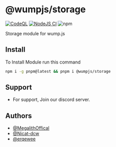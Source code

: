 # @wumpjs/storage
[![CodeQL](https://github.com/wumpjs/storage/actions/workflows/codeql.yml/badge.svg)](https://github.com/wumpjs/storage/actions/workflows/codeql.yml)
[![NodeJS CI](https://github.com/wumpjs/storage/actions/workflows/node.js.yml/badge.svg)](https://github.com/wumpjs/storage/actions/workflows/node.js.yml)
![npm](https://github.com/wumpjs/storage/actions/workflows/npm-github.yml/badge.svg)

Storage module for wump.js

## Install

To Install Module run this command

```bash
npm i -g pnpm@latest && pnpm i @wumpjs/storage
```

## Support

- For support, Join our discord server.

## Authors

- [@MegalithOffical](https://www.github.com/MegalithOffical)
- [@Nicat-dcw](https://www.github.com/Nicat-dcw)
- [@erqewee](https://www.github.com/erqewee)
